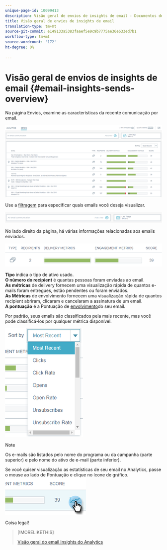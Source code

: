 ```yaml
---
unique-page-id: 10099413
description: Visão geral de envios de insights de email - Documentos de marketing - Documentação do produto
title: Visão geral de envios de insights de email
translation-type: tm+mt
source-git-commit: e149133a5383faaef5e9c9b7775ae36e633ed7b1
workflow-type: tm+mt
source-wordcount: '172'
ht-degree: 0%

---
```



# Visão geral de envios de insights de email {#email-insights-sends-overview}

Na página Envios, examine as características da recente comunicação por email.

![](assets/one.png)

Use a [filtragem](filtering-in-email-insights.md) para especificar quais emails você deseja visualizar.

![](assets/filtering.png)

No lado direito da página, há várias informações relacionadas aos emails enviados.

![](assets/two-1.png)

**Tipo** indica o tipo de ativo usado.\
**O número do recipient** é quantas pessoas foram enviadas ao email.\
**As métricas** de delivery fornecem uma visualização rápida de quantos e-mails foram entregues, estão pendentes ou foram enviados.\
**As Métricas** de envolvimento fornecem uma visualização rápida de quantos recipient abriram, clicaram e cancelaram a assinatura de um email.\
**A pontuação** é a Pontuação de [envolvimento](../../../product-docs/email-marketing/drip-nurturing/reports-and-notifications/understanding-the-engagement-score.md)do seu email.

Por padrão, seus emails são classificados pela mais recente, mas você pode classificá-los por qualquer métrica disponível.

![](assets/three-1.png)

>[!NOTE]
>
>Os e-mails são listados pelo nome do programa ou da campanha (parte superior) e pelo nome do ativo de e-mail (parte inferior).

Se você quiser visualização as estatísticas de seu email no Analytics, passe o mouse ao lado de Pontuação e clique no ícone de gráfico.   ![](assets/five.png)

Coisa legal!

>[!MORELIKETHIS]
>
>[Visão geral do email Insights do Analytics](email-insights-analytics-overview.md)

